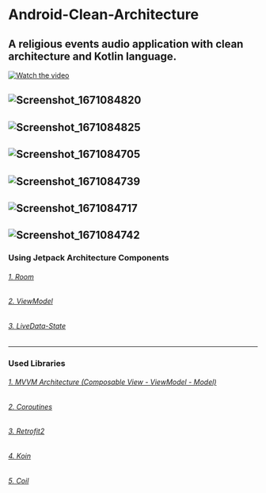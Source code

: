# Android-Clean-Architecture
A religious events audio application with clean architecture and Kotlin language.
---
[![Watch the video](https://i.imgur.com/vKb2F1B.png)](https://www.youtube.com/watch?v=ma1ZYSYhv5I)

![Screenshot_1671084820](https://user-images.githubusercontent.com/91757328/208010899-ea1f7210-26de-4cbe-b6a7-531a8d2f3448.png)
---
![Screenshot_1671084825](https://user-images.githubusercontent.com/91757328/208011076-2743e5fd-b603-485a-ad35-8337696b9639.png)
---
![Screenshot_1671084705](https://user-images.githubusercontent.com/91757328/208011125-53481aa8-353a-4561-a2f4-57daa7eb6c8d.png)
---
![Screenshot_1671084739](https://user-images.githubusercontent.com/91757328/208011172-9ace38a5-7141-4707-92e8-0cb2f0ca0b37.png)
---
![Screenshot_1671084717](https://user-images.githubusercontent.com/91757328/208011199-75cd355e-d18a-4a92-9d9f-4f6090248962.png)
---
![Screenshot_1671084742](https://user-images.githubusercontent.com/91757328/208011230-d9d754e1-c05a-4509-a4cc-8287163f28a0.png)
---

### Using Jetpack Architecture Components<br />
###### [1. Room](https://developer.android.com/training/data-storage/room)<br />
###### [2. ViewModel](https://developer.android.com/reference/android/arch/lifecycle/ViewModel)<br />
###### [3. LiveData-State](https://dev.to/mahendranv/using-viewmodel-livedata-with-jetpack-compose-31h8)<br />
---
### Used Libraries<br />
###### [1. MVVM Architecture (Composable View - ViewModel - Model)](https://medium.com/codex/get-started-with-mvvm-in-android-959e7666caa5)<br />
###### [2. Coroutines](https://kotlinlang.org/docs/coroutines-overview.html)<br />
###### [3. Retrofit2](https://square.github.io/retrofit/)<br />
###### [4. Koin](https://github.com/burnoo/cokoin)<br />
###### [5. Coil](https://coil-kt.github.io/coil/compose/)<br />
